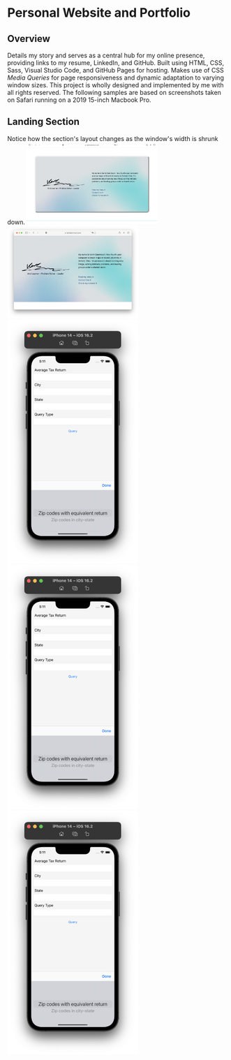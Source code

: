 <h1>Personal Website and Portfolio</h1>

<h2>Overview</h2>
<p>Details my story and serves as a central hub for my online presence, providing links to my resume, LinkedIn, and GitHub. 
Built using HTML, CSS, Sass, Visual Studio Code, and GitHub Pages for hosting. Makes use of CSS <i>Media Queries</i> for page 
responsiveness and dynamic adaptation to varying window sizes. This project is wholly designed and implemented by me with all 
rights reserved. The following samples are based on screenshots taken on Safari running on a 2019 15-inch Macbook Pro.</p>
  
<h2>Landing Section</h2>
<p>Notice how the section's layout changes as the window's width is shrunk down.
<img width="300" src="https://github.com/karimsammouri/portfolio/blob/main/Screenshots/Landing1.png">

<img width="300" src="https://github.com/karimsammouri/portfolio/blob/main/Screenshots/Landing2.png">

<img width="300" src="https://github.com/karimsammouri/MU-CSE-382/blob/main/Project02%20-%20US%20Tax%20Information/Screenshots/QueryTypes.png">

<img width="300" src="https://github.com/karimsammouri/MU-CSE-382/blob/main/Project02%20-%20US%20Tax%20Information/Screenshots/QueryTypes.png">

<img width="300" src="https://github.com/karimsammouri/MU-CSE-382/blob/main/Project02%20-%20US%20Tax%20Information/Screenshots/QueryTypes.png">
